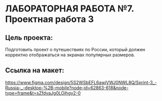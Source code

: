 # **ЛАБОРАТОРНАЯ РАБОТА №7. Проектная работа 3**

## Цель проекта:
Подготовить проект о путешествиях по России, который должен корректно
отображаться на экранах популярных размеров.

## Ссылка на макет:
https://www.figma.com/design/5S2WSbEFL6awjVWJ0NWL8Q/Sprint-3_-Russia-_-desktop-%2B-mobile?node-id=62863-618&node-type=frame&t=sZfdyaJg0LOjhgy2-0